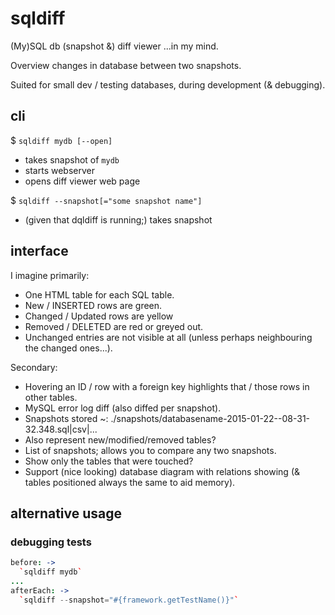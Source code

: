 # sqldiff
(My)SQL db (snapshot &amp;) diff viewer ...in my mind.

Overview changes in database between two snapshots.

Suited for small dev / testing databases, during development (& debugging).

## cli

$ `sqldiff mydb [--open]`
 - takes snapshot of `mydb`
 - starts webserver
 - opens diff viewer web page

$ `sqldiff --snapshot[="some snapshot name"]`
 - (given that dqldiff is running;) takes snapshot

## interface
I imagine primarily:
 - One HTML table for each SQL table.
 - New / INSERTED rows are green.
 - Changed / Updated rows are yellow
 - Removed / DELETED are red or greyed out.
 - Unchanged entries are not visible at all (unless perhaps neighbouring the changed ones...).

Secondary:
 - Hovering an ID / row with a foreign key highlights that / those rows in other tables.
 - MySQL error log diff (also diffed per snapshot).
 - Snapshots stored ~: ./snapshots/databasename-2015-01-22--08-31-32.348.sql|csv|...
 - Also represent new/modified/removed tables?
 - List of snapshots; allows you to compare any two snapshots.
 - Show only the tables that were touched?
 - Support (nice looking) database diagram with relations showing (& tables positioned always the same to aid memory).

## alternative usage
### debugging tests
```coffee
before: ->
  `sqldiff mydb`
...
afterEach: ->
  `sqldiff --snapshot="#{framework.getTestName()}"`
```

